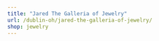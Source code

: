 ```yaml
---
title: "Jared The Galleria of Jewelry"
url: /dublin-oh/jared-the-galleria-of-jewelry/
shop: jewelry
---
```

